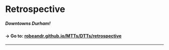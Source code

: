 # Retrospective
##### Downtowns Durham!
#### → Go to: [robeandr.github.io/MTTs/DTTs/retrospective](../../MTTs/DTTs/retrospective.html)

<script type="text/javascript">
	location = "../../MTTs/DTTs/retrospective.html";
</script>

***

